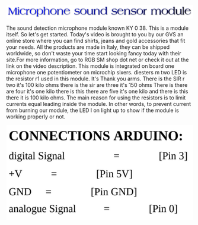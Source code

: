 ![](sensor2.png)

The sound detection microphone module known KY 0 38. This is a module itself. So let's get started. Today's video is brought to you by our GVS an online store where you can find shirts, jeans and gold accessories that fit your needs. All the products are made in Italy, they can be shipped worldwide, so don't waste your time start looking fancy today with their site.For more information, go to RGB SM shop dot net or check it out at the link on the video description.
This module is integrated on board one microphone one potentiometer on microchip sixers. diesters m two LED is the resistor r1 used in this module. It's Thank you arms. There is the SIR r two it's 100 kilo ohms there is the sir are three it's 150 ohms There is there are four it's one kilo there is this there are five it's one kilo and there is this there it is 100 kilo ohms. The main reason for using the resistors is to limit currents equal leading inside the module. In other words, to prevent current from burning our module, the LED l on light up to show if the module is working properly or not.

![](connectionsarduino.png)

